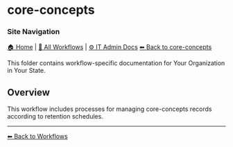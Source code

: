 # core-concepts

### Site Navigation
[🏠 Home](../../README.md) | [📂 All Workflows](../../users/users.md) | [⚙ IT Admin Docs](../../it-admins/README.md)
[⬅ Back to core-concepts](../README.md)





This folder contains workflow-specific documentation for Your Organization in Your State.

## Overview
This workflow includes processes for managing core-concepts records according to retention schedules.

---
[⬅ Back to Workflows](../users.md)